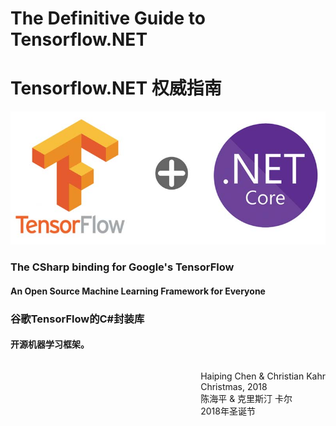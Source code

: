 # The Definitive Guide to Tensorflow.NET
# Tensorflow.NET 权威指南









![column-major order](_static/cover.jpg)





### The CSharp binding for Google's TensorFlow

#### An Open Source Machine Learning Framework for Everyone

### 谷歌TensorFlow的C#封装库

#### 开源机器学习框架。







<p style='float:right;'> 
Haiping Chen & Christian Kahr<br/>
Christmas, 2018<br/>
陈海平 & 克里斯汀 卡尔<br/>
2018年圣诞节
</p>





